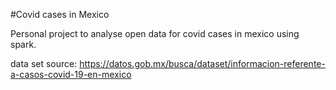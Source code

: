 #Covid cases in Mexico


Personal project to analyse open data for covid cases in mexico using spark.

data set source: https://datos.gob.mx/busca/dataset/informacion-referente-a-casos-covid-19-en-mexico